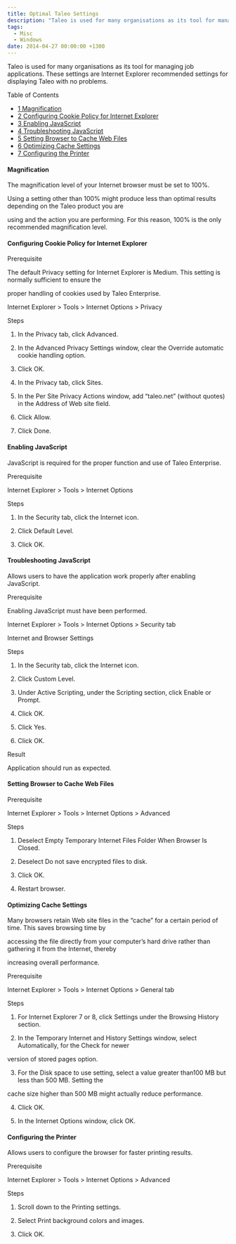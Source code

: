 ```yaml
---
title: Optimal Taleo Settings
description: "Taleo is used for many organisations as its tool for managing job applications. These settings are Internet Explorer recommended settings for displaying..."
tags:
  - Misc
  - Windows
date: 2014-04-27 00:00:00 +1300
---
```

<p class="Style1">
  Taleo is used for many organisations as its tool for managing job applications. These settings are Internet Explorer recommended settings for displaying Taleo with no problems.
</p>

<div id="toc_container" class="no_bullets">
  <p class="toc_title">
    Table of Contents
  </p>
  
  <ul class="toc_list">
    <li>
      <a href="#Magnification"><span class="toc_number toc_depth_1">1</span> Magnification</a>
    </li>
    <li>
      <a href="#Configuring_Cookie_Policy_for_Internet_Explorer"><span class="toc_number toc_depth_1">2</span> Configuring Cookie Policy for Internet Explorer</a>
    </li>
    <li>
      <a href="#Enabling_JavaScript"><span class="toc_number toc_depth_1">3</span> Enabling JavaScript</a>
    </li>
    <li>
      <a href="#Troubleshooting_JavaScript"><span class="toc_number toc_depth_1">4</span> Troubleshooting JavaScript</a>
    </li>
    <li>
      <a href="#Setting_Browser_to_Cache_Web_Files"><span class="toc_number toc_depth_1">5</span> Setting Browser to Cache Web Files</a>
    </li>
    <li>
      <a href="#Optimizing_Cache_Settings"><span class="toc_number toc_depth_1">6</span> Optimizing Cache Settings</a>
    </li>
    <li>
      <a href="#Configuring_the_Printer"><span class="toc_number toc_depth_1">7</span> Configuring the Printer</a>
    </li>
  </ul>
</div>

#### <span id="Magnification">Magnification</span>

The magnification level of your Internet browser must be set to 100%.
  
Using a setting other than 100% might produce less than optimal results depending on the Taleo product you are
  
using and the action you are performing. For this reason, 100% is the only recommended magnification level.

#### <span id="Configuring_Cookie_Policy_for_Internet_Explorer">Configuring Cookie Policy for Internet Explorer</span>

Prerequisite
  
The default Privacy setting for Internet Explorer is Medium. This setting is normally sufficient to ensure the
  
proper handling of cookies used by Taleo Enterprise.
  
Internet Explorer > Tools > Internet Options > Privacy
  
Steps
  
1. In the Privacy tab, click Advanced.
  
2. In the Advanced Privacy Settings window, clear the Override automatic cookie handling option.
  
3. Click OK.
  
4. In the Privacy tab, click Sites.
  
5. In the Per Site Privacy Actions window, add &#8220;taleo.net&#8221; (without quotes) in the Address of Web site field.
  
6. Click Allow.
  
7. Click Done.

#### <span id="Enabling_JavaScript">Enabling JavaScript</span>

JavaScript is required for the proper function and use of Taleo Enterprise.
  
Prerequisite
  
Internet Explorer > Tools > Internet Options
  
Steps
  
1. In the Security tab, click the Internet icon.
  
2. Click Default Level.
  
3. Click OK.

#### <span id="Troubleshooting_JavaScript">Troubleshooting JavaScript</span>

Allows users to have the application work properly after enabling JavaScript.
  
Prerequisite
  
Enabling JavaScript must have been performed.
  
Internet Explorer > Tools > Internet Options > Security tab
  
Internet and Browser Settings

Steps
  
1. In the Security tab, click the Internet icon.
  
2. Click Custom Level.
  
3. Under Active Scripting, under the Scripting section, click Enable or Prompt.
  
4. Click OK.
  
5. Click Yes.
  
6. Click OK.
  
Result
  
Application should run as expected.

#### <span id="Setting_Browser_to_Cache_Web_Files">Setting Browser to Cache Web Files</span>

Prerequisite
  
Internet Explorer > Tools > Internet Options > Advanced
  
Steps
  
1. Deselect Empty Temporary Internet Files Folder When Browser Is Closed.
  
2. Deselect Do not save encrypted files to disk.
  
3. Click OK.
  
4. Restart browser.

#### <span id="Optimizing_Cache_Settings">Optimizing Cache Settings</span>

Many browsers retain Web site files in the “cache” for a certain period of time. This saves browsing time by
  
accessing the file directly from your computer&#8217;s hard drive rather than gathering it from the Internet, thereby
  
increasing overall performance.
  
Prerequisite
  
Internet Explorer > Tools > Internet Options > General tab
  
Steps
  
1. For Internet Explorer 7 or 8, click Settings under the Browsing History section.
  
2. In the Temporary Internet and History Settings window, select Automatically, for the Check for newer
  
version of stored pages option.
  
3. For the Disk space to use setting, select a value greater than100 MB but less than 500 MB. Setting the
  
cache size higher than 500 MB might actually reduce performance.
  
4. Click OK.
  
5. In the Internet Options window, click OK.

#### <span id="Configuring_the_Printer">Configuring the Printer</span>

Allows users to configure the browser for faster printing results.
  
Prerequisite
  
Internet Explorer > Tools > Internet Options > Advanced
  
Steps
  
1. Scroll down to the Printing settings.
  
2. Select Print background colors and images.
  
3. Click OK.
